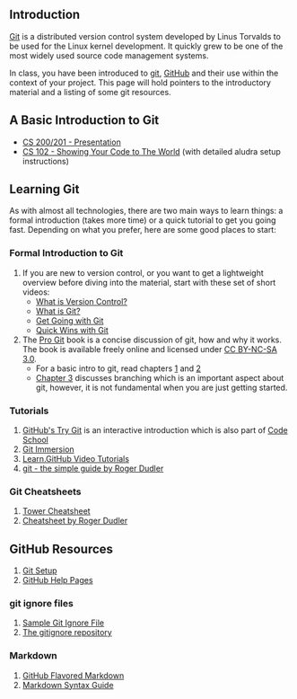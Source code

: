 ## Introduction
[Git](http://git-scm.com/) is a distributed version control system developed by Linus Torvalds to be used for the Linux kernel development. It quickly grew to be one of the most widely used source code management systems.

In class, you have been introduced to [git](http://git-scm.com/), [GitHub](https://github.com/) and their use within the context of your project. This page will hold pointers to the introductory material and a listing of some git resources.

## A Basic Introduction to Git
+ [CS 200/201 - Presentation](http://www-scf.usc.edu/~alghanmi/csci200/git.pdf)
+ [CS 102 - Showing Your Code to The World](http://bit.ly/git_intro_by_alghanmi) (with detailed aludra setup instructions)

## Learning Git
As with almost all technologies, there are two main ways to learn things: a formal introduction (takes more time) or a quick tutorial to get you going fast. Depending on what you prefer, here are some good places to start:

### Formal Introduction to Git
1. If you are new to version control, or you want to get a lightweight overview before diving into the material, start with these set of short videos:
   + [What is Version Control?](http://git-scm.com/video/what-is-version-control)
   + [What is Git?](http://git-scm.com/video/what-is-git)
   + [Get Going with Git](http://git-scm.com/video/get-going)
   + [Quick Wins with Git](http://git-scm.com/video/quick-wins)
1. The [Pro Git](http://git-scm.com/book) book is a concise discussion of git, how and why it works. The book is available freely online and licensed under [CC BY-NC-SA 3.0](http://creativecommons.org/licenses/by-nc-sa/3.0/).
    + For a basic intro to git, read chapters [1](http://git-scm.com/book/en/Getting-Started) and [2](http://git-scm.com/book/en/Git-Basics)
    + [Chapter 3](http://git-scm.com/book/en/Git-Branching) discusses branching which is an important aspect about git, however, it is not fundamental when you are just getting started.

### Tutorials
1. [GitHub's Try Git](http://try.github.com) is an interactive introduction which is also part of [Code School](http://www.codeschool.com/courses/try-git)
1. [Git Immersion](http://gitimmersion.com/)
1. [Learn.GitHub Video Tutorials](http://learn.github.com/p/intro.html)
1. [git - the simple guide by Roger Dudler](http://rogerdudler.github.com/git-guide/)

### Git Cheatsheets
1. [Tower Cheatsheet](http://www.git-tower.com/files/cheatsheet/Git_Cheat_Sheet_grey.pdf)
1. [Cheatsheet by Roger Dudler](http://rogerdudler.github.com/git-guide/files/git_cheat_sheet.pdf)

## GitHub Resources
1. [Git Setup](https://help.github.com/articles/set-up-git)
1. [GitHub Help Pages](https://help.github.com/)

### git ignore files
1. [Sample Git Ignore File](https://github.com/usc-csci200-fall2012/factory_project/blob/master/sample.gitignore)
1. [The gitignore repository](https://github.com/github/gitignore)

### Markdown
1. [GitHub Flavored Markdown](http://github.github.com/github-flavored-markdown/)
1. [Markdown Syntax Guide](http://daringfireball.net/projects/markdown/syntax)